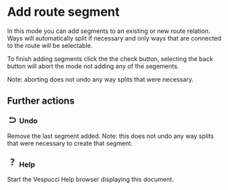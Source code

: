 # Add route segment

In this mode you can add segments to an existing or new route relation. Ways will automatically split if necessary and only ways that are connected to the route will be selectable.

To finish adding segments click the the check button, selecting the back button will abort the mode not adding any of the segements.

Note: aborting does not undo any way splits that were necessary.

## Further actions  

### ![Undo](../images/undolist_undo.png) Undo

Remove the last segment added. Note: this does not undo any way splits that were necessary to create that segment.

### ![Help](../images/menu_help.png) Help

Start the Vespucci Help browser displaying this document.
